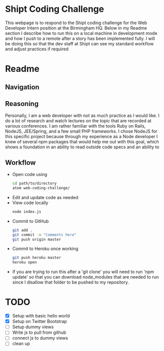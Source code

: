 Shipt Coding Challenge
======================
This webpage is to respond to the Shipt coding challenge for the Web Developer Intern position at the Birmingham HQ. Below in my Readme section I describe how to run this on a local machine in development mode and how I push to a remote after a story has been implemented fully. I will be doing this so that the dev staff at Shipt can see my standard workflow and adjust practices if required  

Readme
======

Navigation
----------

Reasoning
---------

Personally, I am a web developer with not as much practice as I would like. I do a lot of research and watch lectures on the topic that are recorded at various conferences. I am rather familiar with the tools Ruby on Rails, NodeJS, JEE/Spring, and a few small PHP frameworks. I chose NodeJS for this specific project because through my experience as a Node developer I knew of several npm packages that would help me out with this goal, which shows a foundation in an ability to read outside code specs and an ability to  

Workflow
--------
- Open code using
   ```bash
   cd path/to/directory
   atom web-coding-challenge/
   ```
- Edit and update code as needed
- View code locally
   ```bash
   node index.js
   ```
- Commit to GitHub
   ```bash
   git add .
   git commit -m "Comments here"
   git push origin master
   ```
- Commit to Heroku once working
   ```bash
   git push heroku master
   heroku open
   ```

* If you are trying to run this after a 'git clone' you will need to run 'npm update' so that you can download node_modules that are needed to run since I disallow that folder to be pushed to my repository. 



TODO
====
- [X] Setup with basic hello world
- [X] Setup on Twitter Bootstrap
- [ ] Setup dummy views
- [ ] Write js to pull from github
- [ ] connect js to dummy views
- [ ] clean up
